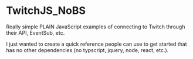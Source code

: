 # TwitchJS_NoBS
Really simple PLAIN JavaScript examples of connecting to Twitch through their API, EventSub, etc.

I just wanted to create a quick reference people can use to get started that has no other dependencies (no typscript, jquery, node, react, etc.).
